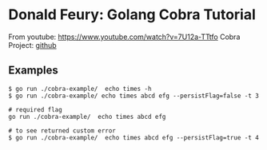 # Donald Feury: Golang Cobra Tutorial
From youtube: https://www.youtube.com/watch?v=7U12a-TTtfo
Cobra Project: [github](https://github.com/spf13/cobra)

## Examples
```
$ go run ./cobra-example/  echo times -h
$ go run ./cobra-example/ echo times abcd efg --persistFlag=false -t 3

# required flag
go run ./cobra-example/  echo times abcd efg

# to see returned custom error
$ go run ./cobra-example/  echo times abcd efg --persistFlag=true -t 4
```